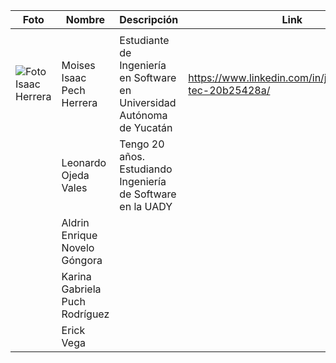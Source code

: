 | Foto | Nombre | Descripción | Link
|--------------|--------------|--------------|--------------|
|     |   |     |   |
| ![Foto Isaac Herrera](https://github.com/Isaaacccccc/Link1/assets/71403506/8da4111b-8963-4ff3-a026-c2eb0c22b04f) | Moises Isaac Pech Herrera   | Estudiante de Ingeniería en Software en Universidad Autónoma de Yucatán    | https://www.linkedin.com/in/jes%C3%BAs-tec-20b25428a/   |
|     | Leonardo Ojeda Vales   |  Tengo 20 años. Estudiando Ingeniería de Software en la UADY  |    |
|     | Aldrin Enrique Novelo Góngora    |     |    |
|    | Karina Gabriela Puch Rodríguez   |     |    |
|    | Erick Vega   |    |    |